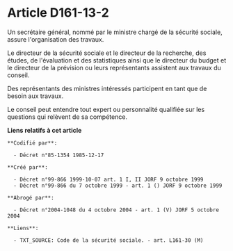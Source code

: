 # Article D161-13-2

Un secrétaire général, nommé par le ministre chargé de la sécurité sociale, assure l'organisation des travaux.

Le directeur de la sécurité sociale et le directeur de la recherche, des études, de l'évaluation et des statistiques ainsi
que le directeur du budget et le directeur de la prévision ou leurs représentants assistent aux travaux du conseil.

Des représentants des ministres intéressés participent en tant que de besoin aux travaux.

Le conseil peut entendre tout expert ou personnalité qualifiée sur les questions qui relèvent de sa compétence.

**Liens relatifs à cet article**

	**Codifié par**:

	  - Décret n°85-1354 1985-12-17

	**Créé par**:

	  - Décret n°99-866 1999-10-07 art. 1 I, II JORF 9 octobre 1999
	  - Décret n°99-866 du 7 octobre 1999 - art. 1 () JORF 9 octobre 1999

	**Abrogé par**:

	  - Décret n°2004-1048 du 4 octobre 2004 - art. 1 (V) JORF 5 octobre 2004

	**Liens**:

	  - TXT_SOURCE: Code de la sécurité sociale. - art. L161-30 (M)
